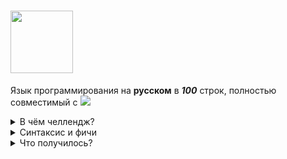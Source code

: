 # <img src="https://img.shields.io/badge/Bebra-Скрипт-%20orange" height="100" />
Язык программирования на **русском** в ***100*** строк, полностью совместимый с <img src="https://img.shields.io/badge/Python-darkgreen" />

<details>
<summary>В чём челлендж?</summary>
Вы когда нибуть задумывались?

```
Почему КуМир такой популярный? что в нём такого, что его форсит сама система образования в россии?
```

Для справки это "Алгоритмический язык" т.е. программы на нём выглядят примерно так:
```kumir
нач
цел f1,f2,b,i,n
ввод n
f1 := 1
f2 := 2
если n >= 2 то вывод f1,» «,f2,» » все
нц для i от 3 до n
вывод f1+f2, » »
b := f1
f1 := f2
f2 := f2+b
кц
кон 10
```
лол, его подсветку синтаксиса даже github не потдерживает(

**В общем код на кумире полнейший нечитаемый pascal-подобный шлак <3.**
## Но это же госпроект, да?
В общем всё и так ясно.

Денежки на разработку выделели, переводчик на устаревший паскаль русских букв написали, и подали как конфетку)
## Я попытался написать что то подобное, но уже основанное на python.
И вот что вышло.

На "разработку" сия чуда у меня ушло от силы пол часа моей жизни

И оно идеально работает 😌
</details>

<details>
<summary>Синтаксис и фичи</summary>

Я не буду ничего объяснять и просто приложу этот кусок кода 😘
```
    "из":"from",
    "подключить":"import",
    "всё":"*",

    "вернуть":"return",
    "фун":"def",
    "класс":"class",
    "конец":"exit()",
    "выход":"exit()",
    "ошибка":"raise ValueError(\"Artificial bebra error\")",

    "пока":"while",
    "для":"for",
    "если":"if",

    "вывод":"print",
    "ввод":"input",

    "ряду":"range",
    "ряд":"range",

    "цел":"int",
    "вещ":"float",
    "лит":"str",
    "лог":"bool",

    "список":"list",
    "спис":"list",

    "больше или равно":">=",
    "меньше или равно":"<=",

    "больше":">",
    "меньше":"<",

    "не равно":"!=",
    "равно":"==",
    "присвоить":"=",

    "делить":"/",
    "умножить":"*",
    "в степень":"**",
    "взять корень":"**0.5",
    "плюс":"+",
    "минус":"-",
    "остаток":"%",

    "в":"in",
    "не":"not",
    "и":"and",
    "или":"or",

    "я":"self"
```
думаю, всё и так понятно. Вот он ваш пресловутый кумир.

Только bebra потдерживает весь инструментарий python, классы и ООП, библиотеки и т.д.

Так же Bebra позволяет использовать русские заглавные буквы в качестве имён переменных!

Добавлен тип данных для точной математики с дробями
```
вывод(вещ(0.1)+вещ(0.2)) #Обычные float
вывод(дрб(0.1)+дрб(0.2)) #bebra дрб
```
```
Out> 0.30000000000000004 #Обычные float
Out> 3/10                #bebra дрб
```

</details>

<details>
<summary>Что получилось?</summary>

итого код выглядит примерно так:
```
для ЦВЫФРА в ряду(0,5):
	если ЦВЫФРА остаток 2 не равно 0: 
		вывод(ЦВЫФРА+1)
вывод("завершение работы")
конец
```
## просто перевод на Python
Переведённый код отправляется в файлик .py рядом с .bebra
```python
bebra_string0 = "завершение работы"

for Cv_FRA in range(0,5):
	if Cv_FRA % 2 != 0: 
		print(Cv_FRA+1)
print(bebra_string0)
exit()
```
Поскольку перевод осуществляет замены, то такой код тоже легален (к слову об интеграции с питоном):
```
вывод("Это один")
print("И тот же код")
```
## Упороться, так по полной <3
# Bebrascript может работать быстрее чем python!
## 0️⃣ Обычный режим
```
python bebra.py script.bebra
```

## 1️⃣ PyPy режим (в десятки раз быстрее обычного Python)
```
python bebra.py script.bebra fast
```

## 2️⃣ Nuitka режим (перевод на C++ и компиляция в .exe файл)!!!
```
python bebra.py script.bebra build
```

p.s. Не кидайтесь помидорами, что заголовок проекта вас заскамил, и оно не бытрее питона в десятки раз

еще пара примеров кода:
```
из math подключить sqrt как КОРЕНЬ
вывод(КОРЕНЬ(123))
конец
```

```
класс ПЕЧАТАТЕЛЬ:
	фун создать(я,ИМЯ):
		я.ИМЯ=ИМЯ
	фун ПЕЧАТЬ(я):
		вывод(я.ИМЯ," - супер-пупер полезный класс")
Ы=ПЕЧАТАТЕЛЬ("Вася")
Ы.ПЕЧАТЬ()

Out> Вася  - супер-пупер полезный класс
```
Ну и конечно, если не хватает функционала, можно хоть всё писать на чистом Python
```
подключить numpy как np
МАТРИЦА присвоить np.array=([[1,2],[3,4]])
вывод(np.transpose(МАТРИЦА))

Out> [[1 3]
      [2 4]]
```
</details>
